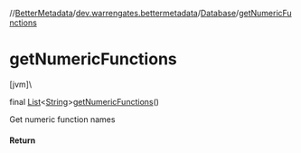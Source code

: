 //[BetterMetadata](../../../index.md)/[dev.warrengates.bettermetadata](../index.md)/[Database](index.md)/[getNumericFunctions](get-numeric-functions.md)

# getNumericFunctions

[jvm]\

final [List](https://docs.oracle.com/javase/8/docs/api/java/util/List.html)&lt;[String](https://docs.oracle.com/javase/8/docs/api/java/lang/String.html)&gt;[getNumericFunctions](get-numeric-functions.md)()

Get numeric function names

#### Return
